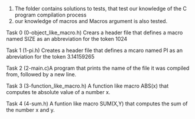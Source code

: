 1. The folder contains solutions to tests, that test our knowledge of the C program compilation process
2. our knowledge of macros and Macros argument is also tested.

Task 0 (0-object_like_macro.h) Crears a header file that defines a macro named SIZE as an abbreviation for the token 1024

Task 1 (1-pi.h) Creates a header file that defines a mcaro named PI as an abreviation for the token 3.14159265

Task 2 (2-main.c)A program that prints the name of the file it was compiled from, followed by a new line.

Task 3 (3-function_like_macro.h) A function like macro ABS(x) that computes te absolute value of a number x.

Task 4 (4-sum.h) A funtion like macro SUM(X,Y) that computes the sum of the number x and y.
